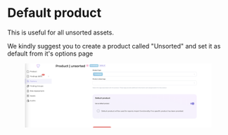 # Default product

This is useful for all unsorted assets.

We kindly suggest you to create a product called "Unsorted" and set it as default from it's options page

<figure><img src="../../../.gitbook/assets/image (183).png" alt=""><figcaption></figcaption></figure>
